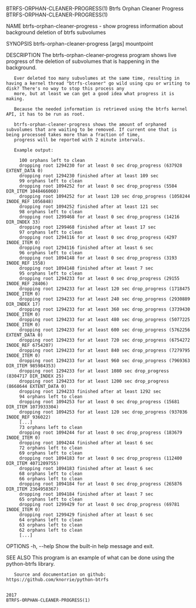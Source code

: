 BTRFS-ORPHAN-CLEANER-PROGRESS(1)                                                 Btrfs Orphan Cleaner Progress                                                 BTRFS-ORPHAN-CLEANER-PROGRESS(1)

NAME
       btrfs-orphan-cleaner-progress - show progress information about background deletion of btrfs subvolumes

SYNOPSIS
       btrfs-orphan-cleaner-progress [args] mountpoint

DESCRIPTION
       The btrfs-orphan-cleaner-progress program shows live progress of the deletion of subvolumes that is happening in the background.

       Ever deleted too many subvolumes at the same time, resulting in having a kernel thread "btrfs-cleaner" go wild using cpu or writing to disk? There's no way to stop this process any
       more, but at least we can get a good idea what progress it is making.

       Because the needed information is retrieved using the btrfs kernel API, it has to be run as root.

       btrfs-orphan-cleaner-progress shows the amount of orphaned subvolumes that are waiting to be removed. If current one that is being processed takes more than a fraction of time,
       progress will be reported with 2 minute intervals.

       Example output:

         100 orphans left to clean
         dropping root 1294230 for at least 0 sec drop_progress (637928 EXTENT_DATA 0)
         dropping root 1294230 finished after at least 109 sec
         99 orphans left to clean
         dropping root 1094252 for at least 0 sec drop_progress (5504 DIR_ITEM 1048466060)
         dropping root 1094252 for at least 120 sec drop_progress (1058244 INODE_REF 1056848)
         dropping root 1094252 finished after at least 121 sec
         98 orphans left to clean
         dropping root 1299468 for at least 0 sec drop_progress (14216 DIR_INDEX 33)
         dropping root 1299468 finished after at least 17 sec
         97 orphans left to clean
         dropping root 1294116 for at least 0 sec drop_progress (4297 INODE_ITEM 0)
         dropping root 1294116 finished after at least 6 sec
         96 orphans left to clean
         dropping root 1094148 for at least 0 sec drop_progress (3193 INODE_REF 1558)
         dropping root 1094148 finished after at least 7 sec
         95 orphans left to clean
         dropping root 1294233 for at least 0 sec drop_progress (29155 INODE_REF 28406)
         dropping root 1294233 for at least 120 sec drop_progress (1718475 INODE_ITEM 0)
         dropping root 1294233 for at least 240 sec drop_progress (2930889 DIR_INDEX 17)
         dropping root 1294233 for at least 360 sec drop_progress (3739430 INODE_ITEM 0)
         dropping root 1294233 for at least 480 sec drop_progress (5077225 INODE_ITEM 0)
         dropping root 1294233 for at least 600 sec drop_progress (5762256 EXTENT_DATA 0)
         dropping root 1294233 for at least 720 sec drop_progress (6754272 INODE_REF 6754207)
         dropping root 1294233 for at least 840 sec drop_progress (7279795 INODE_ITEM 0)
         dropping root 1294233 for at least 960 sec drop_progress (7969363 DIR_ITEM 985984353)
         dropping root 1294233 for at least 1080 sec drop_progress (8304717 DIR_INDEX 25)
         dropping root 1294233 for at least 1200 sec drop_progress (8668644 EXTENT_DATA 0)
         dropping root 1294233 finished after at least 1292 sec
         94 orphans left to clean
         dropping root 1094253 for at least 0 sec drop_progress (15681 DIR_ITEM 1073933304)
         dropping root 1094253 for at least 120 sec drop_progress (937036 INODE_REF 936022)
         [...]
         73 orphans left to clean
         dropping root 1094244 for at least 0 sec drop_progress (183679 INODE_ITEM 0)
         dropping root 1094244 finished after at least 6 sec
         72 orphans left to clean
         69 orphans left to clean
         dropping root 1094183 for at least 0 sec drop_progress (112400 DIR_ITEM 4071209755)
         dropping root 1094183 finished after at least 6 sec
         68 orphans left to clean
         66 orphans left to clean
         dropping root 1094184 for at least 0 sec drop_progress (265876 DIR_ITEM 2364958367)
         dropping root 1094184 finished after at least 7 sec
         65 orphans left to clean
         dropping root 1299429 for at least 0 sec drop_progress (69781 INODE_ITEM 0)
         dropping root 1299429 finished after at least 6 sec
         64 orphans left to clean
         63 orphans left to clean
         62 orphans left to clean
         [...]

OPTIONS
       -h, --help
              Show the built-in help message and exit.

SEE ALSO
       This program is an example of what can be done using the python-btrfs library.

       Source and documentation on github: https://github.com/knorrie/python-btrfs

                                                                                              2017                                                             BTRFS-ORPHAN-CLEANER-PROGRESS(1)

